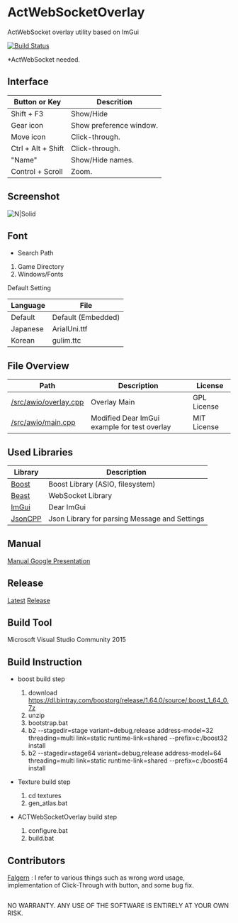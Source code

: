 # ActWebSocketOverlay
ActWebSocket overlay utility based on ImGui

[![Build Status](https://jenkins.zcube.kr/buildStatus/icon?job=ACTWebSocketOverlay)](https://jenkins.zcube.kr/job/ACTWebSocketOverlay/)

*ActWebSocket needed.

## Interface
Button or Key | Descrition
-------- | ----
Shift + F3 | Show/Hide
Gear icon | Show preference window.
Move icon | Click-through.
Ctrl + Alt + Shift | Click-through.
"Name" | Show/Hide names.
Control + Scroll | Zoom.

## Screenshot
![N|Solid](https://raw.githubusercontent.com/ZCube/ACTWebSocketOverlay/master/screenshot.png)

## Font
* Search Path
1. Game Directory
2. Windows/Fonts

Default Setting

Language | File
-------- | ----
Default | Default (Embedded)
Japanese | ArialUni.ttf
Korean | gulim.ttc

## File Overview
Path | Description | License 
---- | ----------- | -------
[/src/awio/overlay.cpp](/src/awio/overlay.cpp) | Overlay Main | GPL License
[/src/awio/main.cpp](/src/awio/main.cpp) | Modified Dear ImGui example for test overlay | MIT License

## Used Libraries
Library | Description
------- | -----------
[Boost](https://boost.org) | Boost Library (ASIO, filesystem)
[Beast](https://github.com/vinniefalco/Beast) | WebSocket Library
[ImGui](https://github.com/ocornut/imgui) | Dear ImGui 
[JsonCPP](https://github.com/open-source-parsers/jsoncpp) | Json Library for parsing Message and Settings

## Manual
[Manual Google Presentation](https://docs.google.com/presentation/d/19uWnxraScX6bXAaX3My4YcTMnHZPDmXxNpg8QXjCeDY/pub?start=false&loop=false&delayms=3000)

## Release
[Latest](https://www.dropbox.com/s/rcypgitu9icz7kp/ACTWebSocketOverlay_latest.zip?dl=1)
[Release](https://github.com/ZCube/ActWebSocketOverlay/releases)

## Build Tool
Microsoft Visual Studio Community 2015

## Build Instruction
* boost build step
    1. download https://dl.bintray.com/boostorg/release/1.64.0/source/:boost_1_64_0.7z
    2. unzip
    3. bootstrap.bat
    4. b2 --stagedir=stage   variant=debug,release address-model=32 threading=multi link=static runtime-link=shared --prefix=c:/boost32 install
    5. b2 --stagedir=stage64 variant=debug,release address-model=64 threading=multi link=static runtime-link=shared --prefix=c:/boost64 install

* Texture build step
    1. cd textures
    2. gen_atlas.bat
    
* ACTWebSocketOverlay build step
    1. configure.bat
    2. build.bat

## Contributors

[Falgern](https://github.com/Falgern/ACTWebSocketOverlay) : I refer to various things such as wrong word usage, implementation of Click-Through with button, and some bug fix.

##

NO WARRANTY. ANY USE OF THE SOFTWARE IS ENTIRELY AT YOUR OWN RISK.
